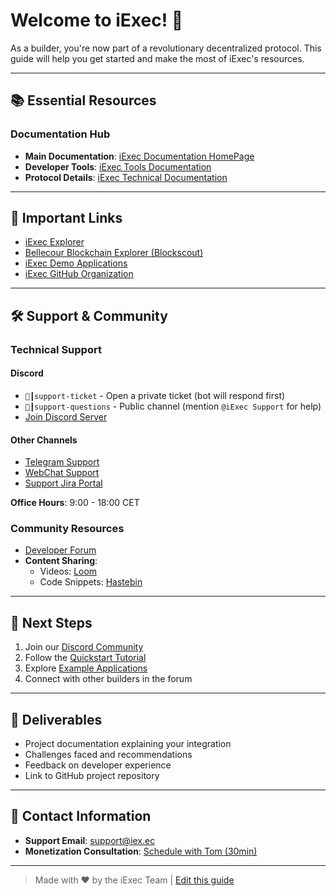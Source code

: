 # Welcome to iExec! 🚀

As a builder, you're now part of a revolutionary decentralized protocol. This guide will help you get started and make the most of iExec's resources.

---

## 📚 Essential Resources

### Documentation Hub
- **Main Documentation**: [iExec Documentation HomePage](https://docs.iex.ec/)
- **Developer Tools**: [iExec Tools Documentation](https://tools-doc.iex.ec/)
- **Protocol Details**: [iExec Technical Documentation](https://protocol-docs.iex.ec/)

---

## 🔗 Important Links
- [iExec Explorer](https://explorer.iex.ec/)
- [Bellecour Blockchain Explorer (Blockscout)](https://blockscout-bellecour.iex.ec/)
- [iExec Demo Applications](https://demo.iex.ec/)
- [iExec GitHub Organization](https://github.com/iExecBlockchainComputing)

---

## 🛠 Support & Community

### Technical Support
#### Discord
- `🎫┃support-ticket` - Open a private ticket (bot will respond first)
- `🔧┃support-questions` - Public channel (mention `@iExec Support` for help)
- [Join Discord Server]([https://discord.gg/iexec](https://discord.com/invite/pbt9m98wnU))

#### Other Channels
- [Telegram Support](https://t.me/iexectech)
- [WebChat Support](https://builder.iex.ec/)
- [Support Jira Portal](https://support.iex.ec/)

**Office Hours**: 9:00 - 18:00 CET

### Community Resources
- [Developer Forum](https://community.iex.ec/)
- **Content Sharing**:
  - Videos: [Loom](https://www.loom.com/)
  - Code Snippets: [Hastebin](https://hastebin.com/)

---

## 🚀 Next Steps
1. Join our [Discord Community](https://discord.gg/iexec)
2. Follow the [Quickstart Tutorial](https://docs.iex.ec/quickstart)
3. Explore [Example Applications](https://github.com/iExecBlockchainComputing?q=example)
4. Connect with other builders in the forum

---

## 📄 Deliverables
- Project documentation explaining your integration
- Challenges faced and recommendations
- Feedback on developer experience
- Link to GitHub project repository

---

## 📧 Contact Information
- **Support Email**: [support@iex.ec](mailto:support@iex.ec)
- **Monetization Consultation**: [Schedule with Tom (30min)](https://calendly.com/iexec-tom/30min)

---

> Made with ❤️ by the iExec Team | [Edit this guide](https://github.com/your-repo-path)
